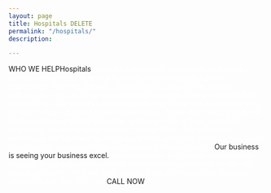 ```yaml
---
layout: page
title: Hospitals DELETE
permalink: "/hospitals/"
description: 

---
```

WHO WE HELPHospitals<span style="color: #fff;">Hospitals employ staff that are talented medical professionals – they likely lack business acumen knowledge and experience.  With the dramatic changes taking place in the hospital industry, business skills are now a critical factor for a hospital’s profitability and viability.  Our business workshops fast track business acumen learning through hands-on, group based experiences.  In one day, medical staff can learn business concepts and begin to deploy them to their individual challenges, as well as those of their hospital. When Team Business workshops are deployed across departments and roles, it results in stronger collaboration, driving better patient care and financial results.</span>Our business is seeing your business excel.<span style="color: #fff;">Every interaction begins with a conversation because every experience we lead can be easily customized for you and your organization. Find out what we can do to accelerate your business education. Call 410-837-1414</span>CALL NOW